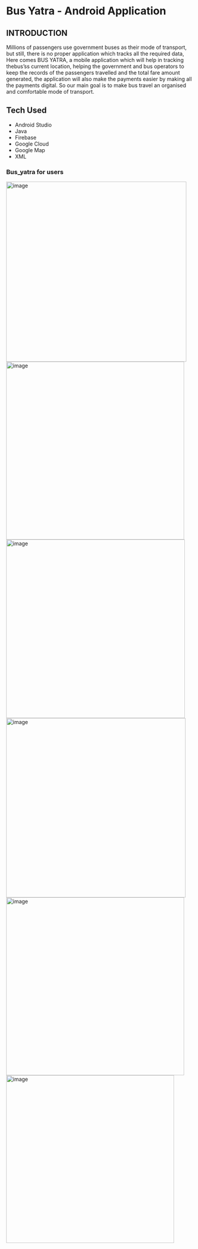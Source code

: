 # Bus Yatra - Android Application

## INTRODUCTION

Millions of passengers use government buses as their mode of transport, but still, there is no proper
application which tracks all the required data, Here comes BUS YATRA, a mobile application
which will help in tracking thebus’ss current location, helping the government and bus operators
to keep the records of the passengers travelled and the total fare amount generated, the application
will also make the payments easier by making all the payments digital. So our main goal is to make
bus travel an organised and comfortable mode of transport.

## Tech Used

- Android Studio
- Java
- Firebase
- Google Cloud
- Google Map
- XML

### Bus_yatra for users

<img width="483" alt="image" src="https://github.com/chirag63744/Bus_Yatra/assets/99059872/28515721-f208-4740-bb10-a7845c25a004">


<img width="477" alt="image" src="https://github.com/chirag63744/Bus_Yatra/assets/99059872/9a90b9f7-cd9d-40b5-8d78-bff93906e416">


<img width="479" alt="image" src="https://github.com/chirag63744/Bus_Yatra/assets/99059872/67d3ed0c-bf50-4ecd-a094-1f9bf75e06c8">

<img width="481" alt="image" src="https://github.com/chirag63744/Bus_Yatra/assets/99059872/07924a70-9212-4e47-9f2a-d60d53208e42">
<img width="477" alt="image" src="https://github.com/chirag63744/Bus_Yatra/assets/99059872/97df7e80-f689-4cd7-9c01-49998f3ad653">

<img width="450" alt="image" src="https://github.com/chirag63744/Bus_Yatra/assets/99059872/b7dca8ff-0408-4777-bd15-30c41438d84e">
